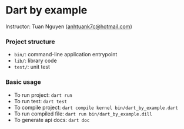 # Dart by example

Instructor: Tuan Nguyen (anhtuank7c@hotmail.com)

### Project structure

* `bin/`: command-line application entrypoint
* `lib/`: library code
* `test/`: unit test


### Basic usage

* To run project: `dart run`
* To run test: `dart test`
* To compile project: `dart compile kernel bin/dart_by_example.dart`
* To run compiled file: `dart run bin/dart_by_example.dill`
* To generate api docs: `dart doc`
